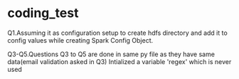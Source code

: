 # coding_test

Q1.Assuming it as configuration setup to create hdfs directory and add it to config values while creating Spark Config Object.

Q3-Q5.Questions Q3 to Q5 are done in same py file as they have same data(email validation asked in Q3)
Intialized a variable 'regex' which is never used
 
